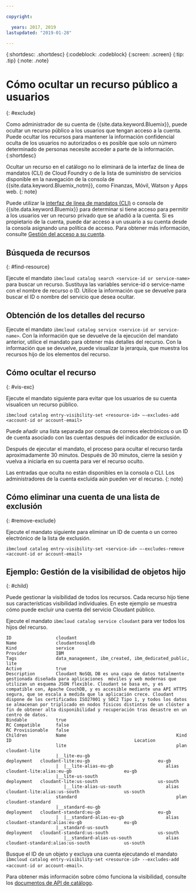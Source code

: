 ```yaml
---

copyright:

  years: 2017, 2019
lastupdated: "2019-01-28"

---
```


{:shortdesc: .shortdesc}
{:codeblock: .codeblock}
{:screen: .screen}
{:tip: .tip}
{:note: .note}


# Cómo ocultar un recurso público a usuarios
{: #exclude}

Como administrador de su cuenta de {{site.data.keyword.Bluemix}}, puede ocultar un recurso público a los usuarios que tengan acceso a la cuenta. Puede ocultar los recursos para mantener la información confidencial oculta de los usuarios no autorizados o es posible que solo un número determinado de personas necesite acceder a parte de la información.
{:shortdesc}

Ocultar un recurso en el catálogo no lo eliminará de la interfaz de línea de mandatos (CLI) de Cloud Foundry o de la lista de suministro de servicios disponible en la navegación de la consola de {{site.data.keyword.Bluemix_notm}}, como Finanzas, Móvil, Watson y Apps web.
{: note}

Puede utilizar la [interfaz de línea de mandatos (CLI)](/docs/cli/reference/ibmcloud?topic=cloud-cli-ibmcloud_cli) o consola de {{site.data.keyword.Bluemix}} para determinar si tiene acceso para permitir a los usuarios ver un recurso privado que se añadió a la cuenta. Si es propietario de la cuenta, puede dar acceso a un usuario a su cuenta desde la consola asignando una política de acceso. Para obtener más información, consulte [Gestión del acceso a su cuenta](/docs/account?topic=account-find-access).

## Búsqueda de recursos
{: #find-resource}

Ejecute el mandato `ibmcloud catalog search <service-id or service-name>` para buscar un recurso. Sustituya las variables service-id o service-name con el nombre de recurso o ID. Utilice la información que se devuelve para buscar el ID o nombre del servicio que desea ocultar.

## Obtención de los detalles del recurso

Ejecute el mandato `ibmcloud catalog service <service-id or service-name>`. Con la información que se devuelve de la ejecución del mandato anterior, utilice el mandato para obtener más detalles del recurso. Con la información que se devuelve, puede visualizar la jerarquía, que muestra los recursos hijo de los elementos del recurso.

## Cómo ocultar el recurso
{: #vis-exc}

Ejecute el mandato siguiente para evitar que los usuarios de su cuenta visualicen un recurso público.

`ibmcloud catalog entry-visibility-set <resource-id> —-excludes-add <account-id or account-email>`

Puede añadir una lista separada por comas de correos electrónicos o un ID de cuenta asociado con las cuentas después del indicador de exclusión.

Después de ejecutar el mandato, el proceso para ocultar el recurso tarda aproximadamente 30 minutos. Después de 30 minutos, cierre la sesión y vuelva a iniciarla en su cuenta para ver el recurso oculto.

Las entradas que oculta no están disponibles en la consola o CLI. Los administradores de la cuenta excluida aún pueden ver el recurso.
{: note}

## Cómo eliminar una cuenta de una lista de exclusión
{: #remove-exclude}

Ejecute el mandato siguiente para eliminar un ID de cuenta o un correo electrónico de la lista de exclusión.

`ibmcloud catalog entry-visibility-set <service-id> —-excludes-remove <account-id or account-email>`


## Ejemplo: Gestión de la visibilidad de objetos hijo
{: #child}

Puede gestionar la visibilidad de todos los recursos. Cada recurso hijo tiene sus características visibilidad individuales. En este ejemplo se muestra cómo puede excluir una cuenta del servicio Cloudant público.

Ejecute el mandato `ibmcloud catalog service cloudant` para ver todos los hijos del recurso.

```
ID                 cloudant
Name               cloudantnosqldb
Kind               service
Provider           IBM
Tags               data_management, ibm_created, ibm_dedicated_public, lite
Active             true
Description        Cloudant NoSQL DB es una capa de datos totalmente gestionada diseñada para aplicaciones  móviles y web modernas que utilizan un esquema JSON flexible. Cloudant se basa en, y es compatible con, Apache CouchDB, y es accesible mediante una API HTTPS segura, que se escala a medida que la aplicación crece. Cloudant dispone de los certificados ISO27001 y SOC2 Tipo 1, y todos los datos se almacenan por triplicado en nodos físicos distintos de un clúster a fin de obtener alta disponibilidad y recuperación tras desastre en un centro de datos.
Bindable           true
RC Compatible      false
RC Provisionable   false
Children           Name                                          Kind         ID                                               Location
                   lite                                          plan         cloudant-lite
                   |__lite-eu-gb                             deployment   cloudant-lite:eu-gb                          eu-gb
                   |  |__lite-alias-eu-gb                    alias        cloudant-lite:alias:eu-gb                    eu-gb
                   |__lite-us-south                          deployment   cloudant-lite:us-south                       us-south
                      |__lite-alias-us-south                 alias        cloudant-lite:alias:us-south                 us-south
                   standard                                      plan         cloudant-standard
                   |__standard-eu-gb                         deployment   cloudant-standard:eu-gb                      eu-gb
                   |  |__standard-alias-eu-gb                alias        cloudant-standard:alias:eu-gb                eu-gb
                   |__standard-us-south                      deployment   cloudant-standard:us-south                   us-south
                      |__standard-alias-us-south             alias        cloudant-standard:alias:us-south             us-south
```

Busque el ID de un objeto y excluya una cuenta ejecutando el mandato `ibmcloud catalog entry-visibility-set <resource-id> --excludes-add <account-id or account-email>`.

Para obtener más información sobre cómo funciona la visibilidad, consulte los [documentos de API de catálogo](https://{DomainName}/apidocs/globalcatalog).
